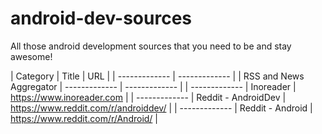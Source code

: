 # android-dev-sources
All those android development sources that you need to be and stay awesome!

| Category | Title | URL |
| ------------- | ------------- |
| RSS and News Aggregator | ------------- | ------------- |
| ------------- | Inoreader | https://www.inoreader.com |
| ------------- | Reddit - AndroidDev | https://www.reddit.com/r/androiddev/ |
| ------------- | Reddit - Android | https://www.reddit.com/r/Android/ |
